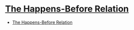 # [The Happens-Before Relation](https://preshing.com/20130702/the-happens-before-relation/)

- [The Happens-Before Relation](#the-happens-before-relation)
